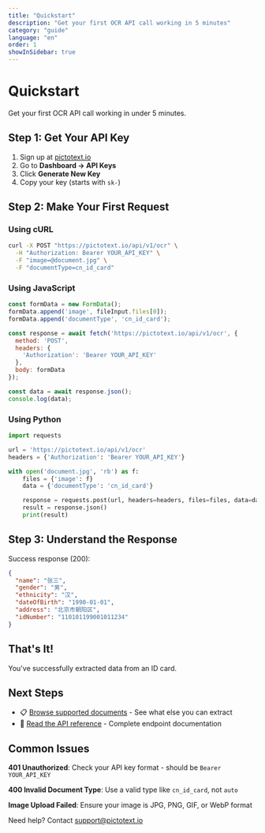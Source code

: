 ```yaml
---
title: "Quickstart"
description: "Get your first OCR API call working in 5 minutes"
category: "guide"
language: "en"
order: 1
showInSidebar: true
---
```


# Quickstart

Get your first OCR API call working in under 5 minutes.

## Step 1: Get Your API Key

1. Sign up at [pictotext.io](https://pictotext.io)
2. Go to **Dashboard → API Keys**
3. Click **Generate New Key**
4. Copy your key (starts with `sk-`)

## Step 2: Make Your First Request

### Using cURL

```bash
curl -X POST "https://pictotext.io/api/v1/ocr" \
  -H "Authorization: Bearer YOUR_API_KEY" \
  -F "image=@document.jpg" \
  -F "documentType=cn_id_card"
```

### Using JavaScript

```javascript
const formData = new FormData();
formData.append('image', fileInput.files[0]);
formData.append('documentType', 'cn_id_card');

const response = await fetch('https://pictotext.io/api/v1/ocr', {
  method: 'POST',
  headers: {
    'Authorization': 'Bearer YOUR_API_KEY'
  },
  body: formData
});

const data = await response.json();
console.log(data);
```

### Using Python

```python
import requests

url = 'https://pictotext.io/api/v1/ocr'
headers = {'Authorization': 'Bearer YOUR_API_KEY'}

with open('document.jpg', 'rb') as f:
    files = {'image': f}
    data = {'documentType': 'cn_id_card'}

    response = requests.post(url, headers=headers, files=files, data=data)
    result = response.json()
    print(result)
```

## Step 3: Understand the Response

Success response (200):

```json
{
  "name": "张三",
  "gender": "男",
  "ethnicity": "汉",
  "dateOfBirth": "1990-01-01",
  "address": "北京市朝阳区",
  "idNumber": "110101199001011234"
}
```

## That's It!

You've successfully extracted data from an ID card.

## Next Steps

- 📋 [Browse supported documents](./supported-documents) - See what else you can extract
- 📖 [Read the API reference](./supported-documents) - Complete endpoint documentation

## Common Issues

**401 Unauthorized**: Check your API key format - should be `Bearer YOUR_API_KEY`

**400 Invalid Document Type**: Use a valid type like `cn_id_card`, not `auto`

**Image Upload Failed**: Ensure your image is JPG, PNG, GIF, or WebP format

Need help? Contact support@pictotext.io